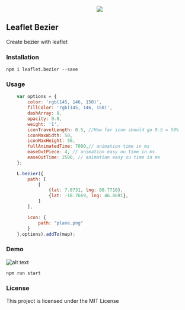 <p align="center"><img src="https://raw.githubusercontent.com/lifeeka/leaflet.bezier/master/logo.png"></p>


## Leaflet Bezier
Create bezier with leaflet

### Installation

```
npm i leaflet.bezier --save
```

### Usage
```js
    var options = {
        color: 'rgb(145, 146, 150)',
        fillColor: 'rgb(145, 146, 150)',
        dashArray: 8,
        opacity: 0.8,
        weight: '1',
        iconTravelLength: 0.5, //How far icon should go 0.5 = 50%
        iconMaxWidth: 50,
        iconMaxHeight: 50,
        fullAnimatedTime: 7000,// animation time in ms
        easeOutPiece: 4, // animation easy ou time in ms
        easeOutTime: 2500, // animation easy ou time in ms
    };

    L.bezier({
        path: [
            [
                {lat: 7.8731, lng: 80.7718},
                {lat: -18.7669, lng: 46.8691},
            ]
        ],

        icon: {
            path: "plane.png"
        }
    },options).addTo(map);


```

### Demo
![alt text](https://raw.githubusercontent.com/lifeeka/leaflet.bezier/master/demo/demo.gif "Logo Title Text 1")

```
npm run start
```

### License

This project is licensed under the MIT License
